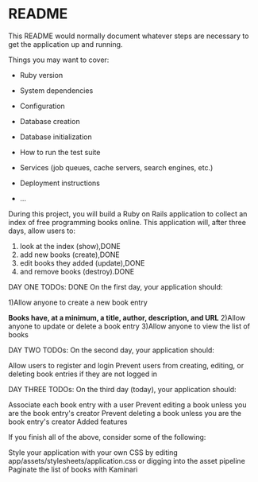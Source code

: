 # README

This README would normally document whatever steps are necessary to get the
application up and running.

Things you may want to cover:

* Ruby version

* System dependencies

* Configuration

* Database creation

* Database initialization

* How to run the test suite

* Services (job queues, cache servers, search engines, etc.)

* Deployment instructions

* ...

During this project, you will build a Ruby on Rails application to collect an index of free programming books online. This application will, after three days, allow users to:

1) look at the index (show),DONE
2) add new books (create),DONE
3) edit books they added (update),DONE
4) and remove books (destroy).DONE

DAY ONE TODOs: DONE
On the first day, your application should:

1)Allow anyone to create a new book entry

**Books have, at a minimum, a title, author, description, and URL**
2)Allow anyone to update or delete a book entry
3)Allow anyone to view the list of books

DAY TWO TODOs:
On the second day, your application should:

Allow users to register and login
Prevent users from creating, editing, or deleting book entries if they are not logged in

DAY THREE TODOs:
On the third day (today), your application should:

Associate each book entry with a user
Prevent editing a book unless you are the book entry's creator
Prevent deleting a book unless you are the book entry's creator
Added features  

If you finish all of the above, consider some of the following:

Style your application with your own CSS by editing app/assets/stylesheets/application.css or digging into the asset pipeline
Paginate the list of books with Kaminari
